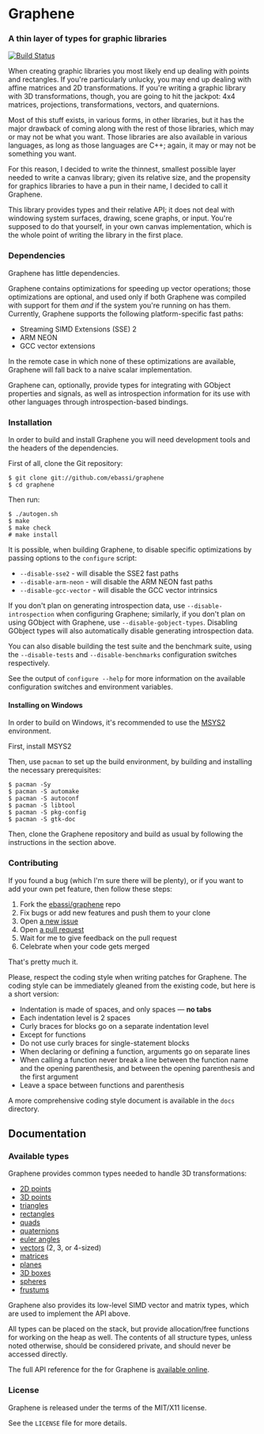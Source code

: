 # Graphene
###  A thin layer of types for graphic libraries

[![Build Status](https://travis-ci.org/ebassi/graphene.svg?branch=master)](https://travis-ci.org/ebassi/graphene)

When creating graphic libraries you most likely end up dealing with points
and rectangles. If you're particularly unlucky, you may end up dealing
with affine matrices and 2D transformations. If you're writing a graphic
library with 3D transformations, though, you are going to hit the jackpot:
4x4 matrices, projections, transformations, vectors, and quaternions.

Most of this stuff exists, in various forms, in other libraries, but it
has the major drawback of coming along with the rest of those libraries,
which may or may not be what you want. Those libraries are also available
in various languages, as long as those languages are C++; again, it may or
may not be something you want.

For this reason, I decided to write the thinnest, smallest possible layer
needed to write a canvas library; given its relative size, and the
propensity for graphics libraries to have a pun in their name, I decided
to call it Graphene.

This library provides types and their relative API; it does not deal with
windowing system surfaces, drawing, scene graphs, or input. You're
supposed to do that yourself, in your own canvas implementation, which is
the whole point of writing the library in the first place.

### Dependencies

Graphene has little dependencies.

Graphene contains optimizations for speeding up vector operations; those
optimizations are optional, and used only if both Graphene was compiled
with support for them *and* if the system you're running on has them.
Currently, Graphene supports the following platform-specific fast paths:

 * Streaming SIMD Extensions (SSE) 2
 * ARM NEON
 * GCC vector extensions

In the remote case in which none of these optimizations are available,
Graphene will fall back to a naive scalar implementation.

Graphene can, optionally, provide types for integrating with GObject
properties and signals, as well as introspection information for its
use with other languages through introspection-based bindings.

### Installation

In order to build and install Graphene you will need development tools and
the headers of the dependencies.

First of all, clone the Git repository:

    $ git clone git://github.com/ebassi/graphene
    $ cd graphene

Then run:

    $ ./autogen.sh
    $ make
    $ make check
    # make install

It is possible, when building Graphene, to disable specific optimizations by
passing options to the `configure` script:

 * `--disable-sse2` - will disable the SSE2 fast paths
 * `--disable-arm-neon` - will disable the ARM NEON fast paths
 * `--disable-gcc-vector` - will disable the GCC vector intrinsics

If you don't plan on generating introspection data, use `--disable-introspection`
when configuring Graphene; similarly, if you don't plan on using GObject with
Graphene, use `--disable-gobject-types`. Disabling GObject types will also
automatically disable generating introspection data.

You can also disable building the test suite and the benchmark suite, using
the `--disable-tests` and `--disable-benchmarks` configuration switches
respectively.

See the output of `configure --help` for more information on the available
configuration switches and environment variables.

#### Installing on Windows

In order to build on Windows, it's recommended to use the
[MSYS2](http://sourceforge.net/projects/msys2/) environment.

First,  install MSYS2

Then, use `pacman` to set up the build environment, by building and
installing the necessary prerequisites:

    $ pacman -Sy
    $ pacman -S automake
    $ pacman -S autoconf
    $ pacman -S libtool
    $ pacman -S pkg-config
    $ pacman -S gtk-doc

Then, clone the Graphene repository and build as usual by following the
instructions in the section above.

### Contributing

If you found a bug (which I'm sure there will be plenty), or if you want
to add your own pet feature, then follow these steps:

 1. Fork the [ebassi/graphene](https://github.com/ebassi/graphene) repo
 2. Fix bugs or add new features and push them to your clone
 3. Open [a new issue](https://github.com/ebassi/graphene/issues/new)
 4. Open [a pull request](https://github.com/ebassi/graphene/pulls)
 5. Wait for me to give feedback on the pull request
 6. Celebrate when your code gets merged

That's pretty much it.

Please, respect the coding style when writing patches for Graphene. The
coding style can be immediately gleaned from the existing code, but here is
a short version:

 * Indentation is made of spaces, and only spaces — **no tabs**
 * Each indentation level is 2 spaces
 * Curly braces for blocks go on a separate indentation level
  * Except for functions
 * Do not use curly braces for single-statement blocks
 * When declaring or defining a function, arguments go on separate
   lines
 * When calling a function never break a line between the function
   name and the opening parenthesis, and between the opening parenthesis
   and the first argument
 * Leave a space between functions and parenthesis

A more comprehensive coding style document is available in the `docs`
directory.

## Documentation

### Available types

Graphene provides common types needed to handle 3D transformations:

 * [2D points](http://ebassi.github.io/graphene/docs/graphene-Point.html)
 * [3D points](http://ebassi.github.io/graphene/docs/graphene-Point3D.html)
 * [triangles](http://ebassi.github.io/graphene/docs/graphene-Triangle.html)
 * [rectangles](http://ebassi.github.io/graphene/docs/graphene-Rectangle.html)
 * [quads](http://ebassi.github.io/graphene/docs/graphene-Quad.html)
 * [quaternions](http://ebassi.github.io/graphene/docs/graphene-Quaternion.html)
 * [euler angles](http://ebassi.github.io/graphene/docs/graphene-Euler.html)
 * [vectors](http://ebassi.github.io/graphene/docs/graphene-Vectors.html) (2, 3, or 4-sized)
 * [matrices](http://ebassi.github.io/graphene/docs/graphene-Matrix.html)
 * [planes](http://ebassi.github.io/graphene/docs/graphene-Plane.html)
 * [3D boxes](http://ebassi.github.io/graphene/docs/graphene-Box.html)
 * [spheres](http://ebassi.github.io/graphene/docs/graphene-Sphere.html)
 * [frustums](http://ebassi.github.io/graphene/docs/graphene-Frustum.html)

Graphene also provides its low-level SIMD vector and matrix types, which are
used to implement the API above.

All types can be placed on the stack, but provide allocation/free functions
for working on the heap as well. The contents of all structure types, unless
noted otherwise, should be considered private, and should never be accessed
directly.

The full API reference for the for Graphene is [available
online](http://ebassi.github.io/graphene/docs/).

### License

Graphene is released under the terms of the MIT/X11 license.

See the `LICENSE` file for more details.
